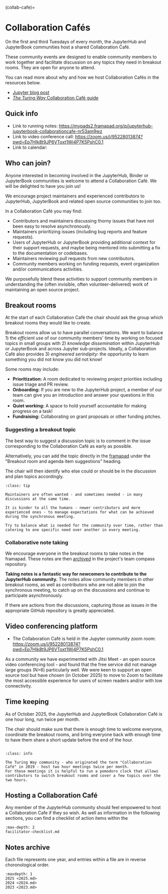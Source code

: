 (collab-cafe)=
# Collaboration Cafés

On the first and third Tuesdays of every month, the JupyterHub and JupyterBook communities host a shared Collaboration Café.

These community events are designed to enable community members to work together and facilitate discussion on any topics they need in breakout rooms.
They are open for anyone to attend.

You can read more about why and how we host Collaboration Cafés in the resources below.

- [Jupyter blog post](https://blog.jupyter.org/online-collaboration-caf%C3%A9-launch-jupyterhub-team-meetings-to-become-more-collaborative-spaces-b713edadf15)
- [_The Turing Way_ Collaboration Café guide](https://the-turing-way.netlify.app/community-handbook/coworking/coworking-collabcafe.html)

## Quick info

- Link to running notes: <https://mypads2.framapad.org/p/jupyterhub-jupyterbook-collaborationcafe-nr53am9wz>
- Link to video conference call: <https://zoom.us/j/95228013874?pwd=Ep7HIk8t9JP6VToxt1Wj4P7K5PshC0.1>
- Link to calendar: [](meetings:calendars)

## Who can join?

Anyone interested in becoming involved in the JupyterHub, Binder or JupyterBook communities is welcome to attend a Collaboration Café.
We will be delighted to have you join us!

We encourage project maintainers and experienced contributors to JupyterHub, JupyterBook and related open source communities to join too.

In a Collaboration Café you may find:

* Contributors and maintainers discussing thorny issues that have not been easy to resolve asynchronously.
* Maintainers prioritizing issues (including bug reports and feature requests).
* Users of JupyterHub or JupyterBook providing additional context for their support requests, and maybe being mentored into submitting a fix to the documentation or codebases.
* Maintainers reviewing pull requests from new contributors.
* Community members working on funding requests, event organization and/or communications activities.

We purposefully blend these activities to support community members in understanding the (often invisible, often volunteer-delivered) work of maintaining an open source project.

## Breakout rooms

At the start of each Collaboration Café the chair should ask the group which breakout rooms they would like to create.

Breakout rooms allow us to have parallel conversations.
We want to balance 1) the *efficient use* of our community members' time by working on focused topics in small groups with 2) *knowledge dissemination* within JupyterHub or JupyterBook and across Jupyter sub-projects.
Ideally, a Collaboration Café also provides 3) *engineered serindipity*: the opportunity to learn something you did not know you did not know!

Some rooms may include:

- **Prioritization:** A room dedicated to reviewing project priorities including issue triage and PR review.
- **Onboarding:** If you are new to the JupyterHub project, a member of our team can give you an introduction and answer your questions in this room.
- **Quiet working:** A space to hold yourself accountable for making progress on a task!
- **Fundraising:** Collaborating on grant proposals or other funding pitches.

### Suggesting a breakout topic

The best way to suggest a discussion topic is to comment in the issue corresponding to the Collaboration Café as early as possible.

Alternatively, you can add the topic directly in the [framapad](https://mypads2.framapad.org/p/jupyterhub-jupyterbook-collaborationcafe-nr53am9wz) under the "Breakout room and agenda item suggestions" heading.

The chair will then identify who else could or should be in the discussion and plan topics accordingly.

```{admonition} Tips for the chair
:class: tip

Maintainers are often wanted - and sometimes needed - in many discussions at the same time.

It is kinder to all the humans - newer contributors and more experienced ones - to manage expectations for what can be achieved during the synchronous meeting.

Try to balance what is needed for the community over time, rather than catering to one specific need over another in every meeting.
```

### Collaborative note taking

We encourage everyone in the breakout rooms to take notes in the framapad.
These notes are then [archived](#notes-archive) in the project's team compass repository.

**Taking notes is a fantastic way for newcomers to contribute to the JupyterHub community.**
The notes allow community members in other breakout rooms, as well as contributors who are not able to join the synchronous meeting, to catch up on the discussions and continue to participate asynchronously.

If there are actions from the discussions, capturing those as issues in the appropriate GitHub repository is greatly appreciated.

## Video conferencing platform

- The Collaboration Café is held in the Jupyter community zoom room: <https://zoom.us/j/95228013874?pwd=Ep7HIk8t9JP6VToxt1Wj4P7K5PshC0.1>

As a community we have experimented with Jitsi Meet - an open source video conferencing tool - and found that the free service did not manage large groups (N>6) particularly well.
We were keen to support an open source tool but have chosen (in October 2025) to move to Zoom to facilitate the most accessible experience for users of screen readers and/or with low connectivity.

## Time keeping

As of October 2025, the JupyterHub and JupyterBook Collaboration Café is one hour long, run twice per month.

The chair should make sure that there is enough time to welcome everyone, coordinate the breakout rooms, and bring everyone back with enough time to have them share a short update before the end of the hour.

```{admonition}

:class: info

The Turing Way community - who originated the term "Collaboration Café" in 2019 - host two hour meetings twice per month.
For those meetings it is helpful to run a pomodoro clock that allows contributors to switch breakout rooms and cover a few topics over the two hours.
```

## Hosting a Collaboration Café

Any member of the JupyterHub community should feel empowered to host a Collaboration Cafe if they so wish.
As well as information in the following sections, you can find a checklist of action items within the [](collab-cafe:facilitator-checklist)

```{toctree}
:max-depth: 2
facilitator-checklist.md
```

## Notes archive

Each file represents one year, and entries within a file are in reverse choronological order.

```{toctree}
:maxdepth: 1
2025 <2025.md>
2024 <2024.md>
2023 <2023.md>
```
